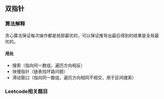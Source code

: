 ## 双指针
### 算法解释
贪心算法保证每次操作都是局部最优的，可以保证推导出最后得到的结果是全局最优的。
#### 用处
- 搜索（指向同一数组，遍历方向相反）
- 快慢指针（链表找环路问题）
- 滑动窗口（指向同一数组，遍历方向相同不相交，用于区间搜索）

### Leetcode相关题目
